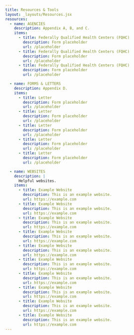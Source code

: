 ```yaml
---
title: Resources & Tools
layout: _layouts/Resources.jsx
resources:
  - name: AGENCIES
    description: Appendix A, B, and C.
    items:
      - title: Federally Qualified Health Centers (FQHC)
        description: Form placeholder
        url: /placeholder
      - title: Federally Qualified Health Centers (FQHC)
        description: Form placeholder
        url: /placeholder
      - title: Federally Qualified Health Centers (FQHC)
        description: Form placeholder
        url: /placeholder

  - name: FORMS & LETTERS
    description: Appendix D.
    items:
      - title: Letter
        description: Form placeholder
        url: /placeholder
      - title: Letter
        description: Form placeholder
        url: /placeholder
      - title: Letter
        description: Form placeholder
        url: /placeholder
      - title: Letter
        description: Form placeholder
        url: /placeholder
      - title: Letter
        description: Form placeholder
        url: /placeholder

  - name: WEBSITES
    description: |
      Helpful websites.
    items:
      - title: Example Website
        description: This is an example website.
        url: https://example.com
      - title: Example Website
        description: This is an example website.
        url: https://example.com
      - title: Example Website
        description: This is an example website.
        url: https://example.com
      - title: Example Website
        description: This is an example website.
        url: https://example.com
      - title: Example Website
        description: This is an example website.
        url: https://example.com
      - title: Example Website
        description: This is an example website.
        url: https://example.com
      - title: Example Website
        description: This is an example website.
        url: https://example.com
      - title: Example Website
        description: This is an example website.
        url: https://example.com
      - title: Example Website
        description: This is an example website.
        url: https://example.com
      - title: Example Website
        description: This is an example website.
        url: https://example.com
---
```

